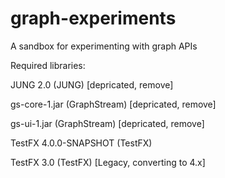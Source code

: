 graph-experiments
=================

A sandbox for experimenting with graph APIs

Required libraries:

JUNG 2.0 (JUNG) [depricated, remove]

gs-core-1.jar (GraphStream) [depricated, remove]

gs-ui-1.jar (GraphStream) [depricated, remove]

TestFX 4.0.0-SNAPSHOT (TestFX)

TestFX 3.0 (TestFX) [Legacy, converting to 4.x]
